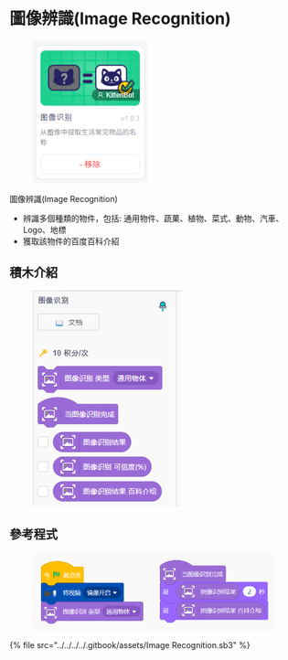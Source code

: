# 圖像辨識(Image Recognition)

<figure><img src="../../../../.gitbook/assets/image (2) (1) (1) (1) (1) (1) (1) (1).png" alt=""><figcaption></figcaption></figure>

圖像辨識(Image Recognition)

* 辨識多個種類的物件，包括: 通用物件、蔬菓、植物、菜式、動物、汽車、Logo、地標
* 獲取該物件的百度百科介紹

## 積木介紹

<figure><img src="../../../../.gitbook/assets/image (1) (1) (1) (1) (1) (1) (1) (1) (1) (1) (1) (1) (1).png" alt=""><figcaption></figcaption></figure>

## 參考程式

<figure><img src="../../../../.gitbook/assets/image (27) (1).png" alt=""><figcaption></figcaption></figure>

{% file src="../../../../.gitbook/assets/Image Recognition.sb3" %}

